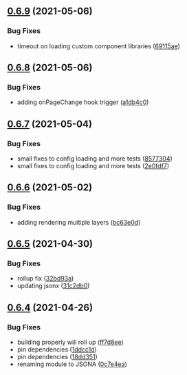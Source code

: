 ## [0.6.9](https://github.com/repetere/jsona/compare/v0.6.8...v0.6.9) (2021-05-06)


### Bug Fixes

* timeout on loading custom component libraries ([69115ae](https://github.com/repetere/jsona/commit/69115ae7c824cfe39d9ee4df66d55bfd9d6ea2b5))

## [0.6.8](https://github.com/repetere/jsona/compare/v0.6.7...v0.6.8) (2021-05-06)


### Bug Fixes

* adding onPageChange hook trigger ([a1db4c0](https://github.com/repetere/jsona/commit/a1db4c071f23be2b4b78a7ffb0689be968c34468))

## [0.6.7](https://github.com/repetere/jsona/compare/v0.6.6...v0.6.7) (2021-05-04)


### Bug Fixes

* small fixes to config loading and more tests ([8577304](https://github.com/repetere/jsona/commit/85773047674252485ceed10b0d112efc69212bbd))
* small fixes to config loading and more tests ([2e0fdf7](https://github.com/repetere/jsona/commit/2e0fdf789f0314c8088556694f190fc7e2f05e85))

## [0.6.6](https://github.com/repetere/jsona/compare/v0.6.5...v0.6.6) (2021-05-02)


### Bug Fixes

* adding rendering multiple layers ([bc63e0d](https://github.com/repetere/jsona/commit/bc63e0d613c41713e4fe3863c45de7bdf4c639bc))

## [0.6.5](https://github.com/repetere/jsona/compare/v0.6.4...v0.6.5) (2021-04-30)


### Bug Fixes

* rollup fix ([32bd93a](https://github.com/repetere/jsona/commit/32bd93a768e025652685a6d0aa4a8b00649d7892))
* updating jsonx ([31c2db0](https://github.com/repetere/jsona/commit/31c2db089643616ab24610aa62509e130b6948b2))

## [0.6.4](https://github.com/repetere/jsona/compare/v0.6.3...v0.6.4) (2021-04-26)


### Bug Fixes

* building properly will roll up ([ff7d8ee](https://github.com/repetere/jsona/commit/ff7d8ee8e37ba64cbefe568d46ce453cde5c90e4))
* pin dependencies ([1ddcc1d](https://github.com/repetere/jsona/commit/1ddcc1dc316fa64372cb59de3db5327ab8d5e055))
* pin dependencies ([18dd351](https://github.com/repetere/jsona/commit/18dd351fd82baeea24c255f790dfcd527481a0ee))
* renaming module to JSONA ([0c7e4ea](https://github.com/repetere/jsona/commit/0c7e4eafe2c9b368e89aa59e0fa21a61cf6a9227))
